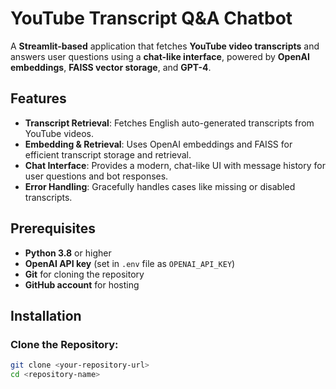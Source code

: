 # YouTube Transcript Q&A Chatbot

A **Streamlit-based** application that fetches **YouTube video transcripts** and answers user questions using a **chat-like interface**, powered by **OpenAI embeddings**, **FAISS vector storage**, and **GPT-4**.

## Features

- **Transcript Retrieval**: Fetches English auto-generated transcripts from YouTube videos.
- **Embedding & Retrieval**: Uses OpenAI embeddings and FAISS for efficient transcript storage and retrieval.
- **Chat Interface**: Provides a modern, chat-like UI with message history for user questions and bot responses.
- **Error Handling**: Gracefully handles cases like missing or disabled transcripts.

## Prerequisites

- **Python 3.8** or higher
- **OpenAI API key** (set in `.env` file as `OPENAI_API_KEY`)
- **Git** for cloning the repository
- **GitHub account** for hosting

## Installation

### Clone the Repository:

```bash
git clone <your-repository-url>
cd <repository-name>
